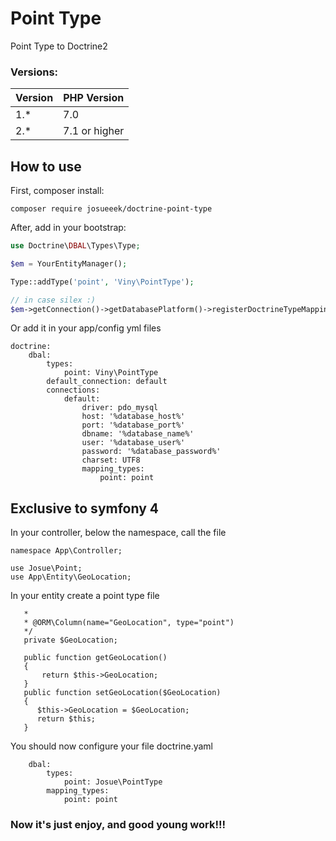 # Point Type
Point Type to Doctrine2




### Versions:

| Version  |  PHP Version |
|---|---|
| 1.*  |  7.0 |
| 2.*  |  7.1 or higher |


## How to use

First, composer install:

```
composer require josueeek/doctrine-point-type
```

After, add in your bootstrap:


```php
use Doctrine\DBAL\Types\Type;

$em = YourEntityManager();

Type::addType('point', 'Viny\PointType');

// in case silex :)
$em->getConnection()->getDatabasePlatform()->registerDoctrineTypeMapping('point', 'point');

```

Or add it in your app/config yml files
```
doctrine:
    dbal:
        types:
            point: Viny\PointType
        default_connection: default
        connections:
            default:
                driver: pdo_mysql
                host: '%database_host%'
                port: '%database_port%'
                dbname: '%database_name%'
                user: '%database_user%'
                password: '%database_password%'
                charset: UTF8
                mapping_types:
                    point: point
```

## Exclusive to symfony 4

In your controller, below the namespace, call the file

```<?php
namespace App\Controller;

use Josue\Point;
use App\Entity\GeoLocation;

```
In your entity create a point type file
```/**
   *  
   * @ORM\Column(name="GeoLocation", type="point")
   */
   private $GeoLocation;
   
   public function getGeoLocation()
   {
       return $this->GeoLocation;
   }
   public function setGeoLocation($GeoLocation)
   {
      $this->GeoLocation = $GeoLocation;
      return $this;
   }
```

You should now configure your file doctrine.yaml
``` doctrine:
    dbal:
        types:
            point: Josue\PointType
        mapping_types:
            point: point
```

### Now it's just enjoy, and good young work!!!
